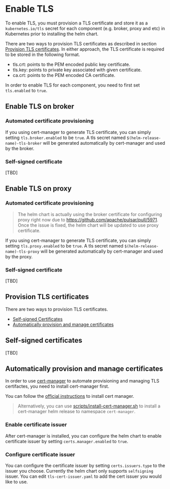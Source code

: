 # Enable TLS

To enable TLS, you must provision a TLS certificate and store it as a `kubernetes.io/tls` secret for each component (e.g. broker, proxy and etc) in Kubernetes prior to installing the helm chart.

There are two ways to provision TLS certificates as described in section [Provision TLS certificates](#provision-tls-certificates). In either approach, the TLS certificate is required to be stored in the following format.

- tls.crt: points to the PEM encoded public key certificate.
- tls.key: points to private key associated with given certificate.
- ca.crt: points to the PEM encoded CA certificate.

In order to enable TLS for each component, you need to first set `tls.enabled` to `true`.

## Enable TLS on broker

### Automated certificate provisioning

If you using cert-manager to generate TLS certificate, you can simply setting `tls.broker.enabled` to be `true`. A tls secret named `$(helm-release-name)-tls-broker` will be generated automatically by cert-manager and used by the broker.

### Self-signed certificate

[TBD]

## Enable TLS on proxy

### Automated certificate provisioning

> The helm chart is actually using the broker certificate for configuring
> proxy right now due to https://github.com/apache/pulsar/pull/5971.
> Once the issue is fixed, the helm chart will be updated to use proxy
> certificate.

If you using cert-manager to generate TLS certificate, you can simply setting `tls.proxy.enabled` to be `true`. A tls secret named `$(helm-release-name)-tls-proxy` will be generated automatically by cert-manager and used by the proxy.

### Self-signed certificate

[TBD]

## Provision TLS certificates

There are two ways to provision TLS certificates.

- [Self-signed Certificates](#self-signed-certificates)
- [Automatically provision and manage certificates](#automatically-provision-and-manage-certificates)

## Self-signed certificates

[TBD]

## Automatically provision and manage certificates

In order to use [cert-manager](https://github.com/jetstack/cert-manager) to automate provisioning and managing TLS certifactes, you need to install cert-manager first.

You can follow the [official instructions](https://cert-manager.io/docs/installation/kubernetes/#installing-with-helm) to install cert manager.

> Alternatively, you can use [scripts/install-cert-manager.sh](../scripts/install-cert-manager.sh) to install a cert-manager helm release to namespace `cert-manager`. 

### Enable certificate issuer

After cert-manager is installed, you can configure the helm chart to enable certificate issuer by setting `certs.manager.enabled` to `true`.

### Configure certificate issuer

You can configure the certificate issuer by setting `certs.issuers.type` to the issuer you choose. Currently the helm chart only supports `selfsigning` issuer. You can edit `tls-cert-issuer.yaml` to add the cert issuer you would like to use.